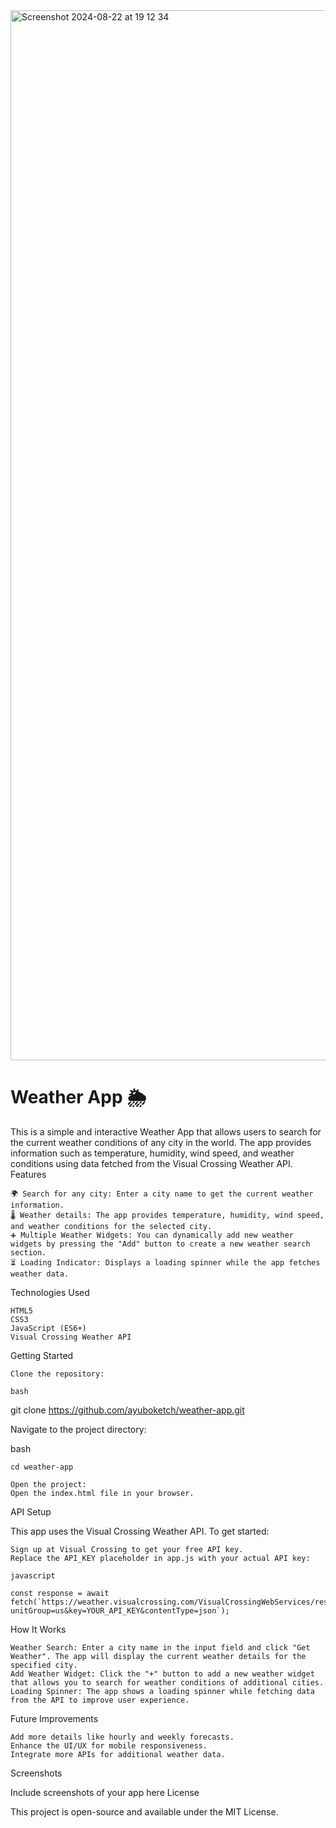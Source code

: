 <img width="1680" alt="Screenshot 2024-08-22 at 19 12 34" src="https://github.com/user-attachments/assets/a1f81319-bcac-483a-876c-37f67099c666">

# Weather App 🌦️

This is a simple and interactive Weather App that allows users to search for the current weather conditions of any city in the world. The app provides information such as temperature, humidity, wind speed, and weather conditions using data fetched from the Visual Crossing Weather API.
Features

    🌍 Search for any city: Enter a city name to get the current weather information.
    🌡️ Weather details: The app provides temperature, humidity, wind speed, and weather conditions for the selected city.
    ➕ Multiple Weather Widgets: You can dynamically add new weather widgets by pressing the "Add" button to create a new weather search section.
    ⏳ Loading Indicator: Displays a loading spinner while the app fetches weather data.

Technologies Used

    HTML5
    CSS3
    JavaScript (ES6+)
    Visual Crossing Weather API

Getting Started

    Clone the repository:

    bash

git clone https://github.com/ayuboketch/weather-app.git

Navigate to the project directory:

bash

    cd weather-app

    Open the project:
    Open the index.html file in your browser.

API Setup

This app uses the Visual Crossing Weather API. To get started:

    Sign up at Visual Crossing to get your free API key.
    Replace the API_KEY placeholder in app.js with your actual API key:

    javascript

    const response = await fetch(`https://weather.visualcrossing.com/VisualCrossingWebServices/rest/services/timeline/${cityName}?unitGroup=us&key=YOUR_API_KEY&contentType=json`);

How It Works

    Weather Search: Enter a city name in the input field and click "Get Weather". The app will display the current weather details for the specified city.
    Add Weather Widget: Click the "+" button to add a new weather widget that allows you to search for weather conditions of additional cities.
    Loading Spinner: The app shows a loading spinner while fetching data from the API to improve user experience.

Future Improvements

    Add more details like hourly and weekly forecasts.
    Enhance the UI/UX for mobile responsiveness.
    Integrate more APIs for additional weather data.

Screenshots

Include screenshots of your app here
License

This project is open-source and available under the MIT License.
